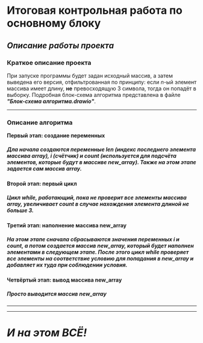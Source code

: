 
# **Итоговая контрольная работа по основному блоку**

## ***Описание работы проекта***

### **Краткое описание проекта**

При запуске программы будет задан исходный массив, а затем выведена его версия, отфильтрованная по принципу: если _n_-ый  элемент массива имеет длину, **не** превосходящую 3 символа, тогда он попадёт в выборку. Подробная блок-схема алгоритма представлена в файле ***"Блок-схема алгоритма.drawio"***.
________________________________________________________
### **Описание алгоритма**

**Первый этап: создание переменных**
##### Дла начала создаются переменные len (индекс последнего элемента массива array), i (счётчик) и count (используется для подсчёта элементов, которые будут в массиве new_array). Также на этом этапе задается сам массив array.
**Второй этап: первый цикл**
##### Цикл while, работающий, пока не проверит все элементы массива array, увеличивает count в случае нахождения элемента длиной не больше 3.
**Третий этап: наполнение массива new_array**
##### На этом этапе сначала сбрасываются значения переменных i и count, а потом создается массив new_array, который будет наполнен элементами в следующем этапе. После этого цикл while проверяет все элементы на соответствие условию для попадания в new_array и добавляет их туда при соблюдении условия.
**Четвёртый этап: вывод массива new_array**
##### Просто выводится массив new_array
___
___
# ***И на этом ВСЁ!***
